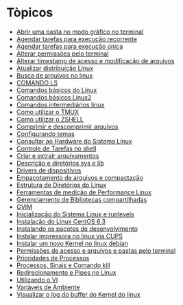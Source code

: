 # Tòpicos

* <a href="/linux/OPENDIR.md" target="_self">Abrir uma pasta no modo gráfico no terminal</a>
* <a href="src/linux/AGENDARTAREFAS.md" target="_self">Agendar tarefas para execução recorrente</a>
* <a href="src/linux/AGENDARTAREFAS2.md" target="_self">Agendar tarefas para execução única</a>
* <a href="src/linux/ALTER-PERMISSAO.md" target="_self">Alterar permissões pelo terminal</a>
* <a href="src/linux/ALTERTIMESTAMP.md" target="_self">Alterar timestamp de acesso e modificação de arquivos</a>
* <a href="src/linux/UPDATE-DIST.md" target="_self">Atualizar distribuição Linux</a>
* <a href="src/linux/SEARCH-FILES.md " target="_self">Busca de arquivos no linux</a>
* <a href="src/linux/LS.md" target="_self">COMANDO LS</a>
* <a href="src/linux/COMANDOS-BASIC.md" target="_self">Comandos básicos do Linux</a>
* <a href="src/linux/COMANDOS-BASIC2.md" target="_self">Comandos básicos Linux2</a>
* <a href="src/linux/INTERMEDIARIO.md" target="_self">Comandos intermediários linux</a>
* <a href="src/linux/TMUX.md" target="_self">Como utilizar o TMUX</a>
* <a href="src/linux/ZSHELL.md" target="_self">Como utilizar o ZSHELL</a>
* <a href="src/linux/COMPRIMIR.md" target="_self">Comprimir e descomprimir arquivos</a>
* <a href="src/linux/THEMES.md" target="_self">Configurando temas</a>
* <a href="src/linux/HARDWARE.md" target="_self">Consultar ao Hardware do Sistema Linux</a>
* <a href="src/linux/SHELL-TAREF.md" target="_self">Controle de Tarefas no shell</a>
* <a href="src/linux/EXTRAIR.md" target="_self">Criar e extrair arquivamentos</a>
* <a href="src/linux/SYS-LIB.MD" target="_self">Descrição e diretórios sys e lib</a>
* <a href="src/linux/DRIVERS.md" target="_self">Drivers de dispositivos</a>
* <a href="src/linux/EMPACOTAMENTO.md" target="_self">Empacotamento de arquivos e compactação</a>
* <a href="src/linux/ESTRUTURA.md" target="_self">Estrutura de Diretórios do Linux</a>
* <a href="src/linux/MEDIÇÃO-PER.md" target="_self">Ferramentas de medição de Performance Linux</a>
* <a href="src/linux/BIBLIOTECAS.md" target="_self">Gerenciamento de Bibliotecas compartilhadas</a>
* <a href="src/linux/GVIM.md" target="_self">GVIM</a>
* <a href="src/linux/RUNLEVELS.md" target="_self">Inicialização do Sistema Linux e runlevels</a>
* <a href="src/linux/CENTOS.md" target="_self">Instalação do Linux CentOS 6.3</a>
* <a href="src/linux/PACOTES-DEV.md" target="_self">Instalando os pacotes de desenvolvimento</a>
* <a href="src/linux/IMPRESSORA.md" target="_self">Instalar impressora no linux via CUPS</a>
* <a href="src/linux/NEW-KERNEL.md" target="_self">Instalar um novo Kernel no linux debian</a>
* <a href="src/linux/PERMISSAO-ACESS.Md" target="_self">Permissões de acesso e arquivos e pastas pelo terminal</a>
* <a href="src/linux/PRIOR-PROC.md" target="_self">Prioridades de Processos</a>
* <a href="src/linux/PROC-SING-KILL.md" target="_self">Processos, Sinais e Comando kill</a>
* <a href="src/linux/PIPES-REDIRECT.md" target="_self">Redirecionamento e Pipes no Linux</a>
* <a href="src/linux/VI.md" target="_self">Utilizando o VI</a>
* <a href="src/linux/VARIAVEIS-AMBIENTE.md" target="_self">Variáveis de Ambiente</a>
* <a href="src/linux/LOG-BUFFER.md" target="_self">Visualizar o log do buffer do Kernel do linux</a>

